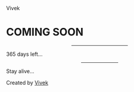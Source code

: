<!DOCTYPE html>
<html lang="en">

<body>
    <div>
        <div>Vivek</div>
        <div>
            <h1>COMING SOON</h1>
            <hr style="margin: auto; width: 30%" />
            <p>365 days left...</p>
            <hr style="margin: auto; width: 20%" />
            <p>Stay alive...</p>
        </div>
        <div>
            Created by <a href="https://github.com/itsvks19/">Vivek</a>
        </div>
    </div>
</body>

</html>
